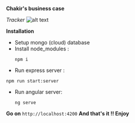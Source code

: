 **Chakir's business case**

*Tracker*
![alt text](https://github.com/chakir-master/business-case-chakir/image/tracker.png?raw=true)

**Installation**

* Setup mongo (cloud) database
* Install node_modules :
  ```
  npm i
  ```
* Run express server :

```
npm run start:server
```

* Run angular server:
  ```
  ng serve
  ```

 **Go on** `http://localhost:4200` **And that's it !! Enjoy**

